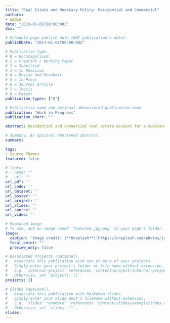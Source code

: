 ```yaml
---
title: "Real Estate and Monetary Policy: Residential and Commercial"
authors:
- admin
date: "2019-01-01T00:00:00Z"
doi: ""

# Schedule page publish date (NOT publication's date).
publishDate: "2017-01-01T00:00:00Z"

# Publication type.
# 0 = Uncategorized; 
# 1 = Preprint / Working Paper 
# 2 = Submitted
# 3 = In Revision
# 4 = Revise and Resubmit
# 5 = In Press
# 6 = Journal Article
# 7 = Thesis 
# 8 = Patent
publication_types: ["0"]

# Publication name and optional abbreviated publication name.
publication: "Work in Progress"
publication_short: ""

abstract: Residential and commercial real estate account for a substantial share of both household wealth and capital stock in the EU countries and the US. More specifically in the US, one-third of household net worth is held in residential real estate, whilst commercial real estate typically accounts for about half the net market (replacement) value of nonfarm, nonfinancial corporate business assets (Case2000). Furthermore, fluctuations in real estate values have been shown to play a significant and unique role both the amplification and the propagation of the business cycle, especially when combined with financial frictions in the form of collateral constraints. The general mechanism is that when households or firms use real estate as a collateral for borrowing, a decline in real estate prices will reduce the value of available collateral, and with it the availability of funds for either investment or consumption, thus amplifying the decline in economic activity (Iacoviello2005, Iacoviello2010, Liu2013, Guerrieri2017). The 2007-08 financial crisis exposed the magnitude through which distortions in residential and commercial real estate markets can spillover to the goods markets and the real economy. Real estate has long been considered as hedge against inflation (Fama1977), hence the real estate market serves as a medium for the transmission of monetary policy shocks to the overall economy. There are several channels that are at play, among which two are going to be explored here. First, the role of monetary policy in affecting the behaviour of real estate investment and property prices, as opposed to other, possibly non-fundamental factors that drive house prices up and down, such as bubbles. Second, the role of borrowing in affecting and possibly amplifying the effect of changes in property prices (in turn due to both monetary and non-monetary factors) on investment, value of collateral and overall economic activity through a financial accelerator mechanism. In our analysis, we consider both commercial and residential, therefore, it is important to disaggregate investment activity. It is households that demand housing services and consumption-good firms that are using commercial real estate to facilitate their business activities. These two combined constitute the demand for real estate. Both agents are credit-constrained and are allowed to borrow only against collateral, however, they differ in the way that they secure their financing. Firms borrow at bank prime loan rate, while households request mortgage loans at the mortgage lending rate. Both residential and commercial real estate are supplied by the construction sector. Specifically, construction firms still borrow at the same rate as consumption-good firms, however since they do not own the  real estate, they cannot pledge it as collateral. The objective of this study is to develop a framework to study the transmission of monetary policy to the real estate markets. We will carry out a structural analysis using a Structural Vector Autoregression approach (SVAR), which is conditional on the identification of a restricted number of structural shocks. Similar SVAR will be constructed for both commercial and residential real estate in order to obtain comparable results for the two markets. We first estimate the market separately, when we will focus on monetary policy, real estate demand and credit supply (borrowing) of the separate markets and compare the two impulse responses in the two markets to understand similarities and differences in a systematic manner. The second part of the research will  model the construction sector, where both types of real estate are estimated jointly. A unified approach would help us further understand the potential spillovers and comovements between the two real estate sectors.

# Summary. An optional shortened abstract.
summary: 

tags:
- Source Themes
featured: false

# links:
# - name: ""
#   url: ""
url_pdf: ''
url_code: ''
url_dataset: ''
url_poster: ''
url_project: ''
url_slides: ''
url_source: ''
url_video: ''

# Featured image
# To use, add an image named `featured.jpg/png` to your page's folder. 
image:
  caption: 'Image credit: [**Unsplash**](https://unsplash.com/photos/jdD8gXaTZsc)'
  focal_point: ""
  preview_only: false

# Associated Projects (optional).
#   Associate this publication with one or more of your projects.
#   Simply enter your project's folder or file name without extension.
#   E.g. `internal-project` references `content/project/internal-project/index.md`.
#   Otherwise, set `projects: []`.
projects: []

# Slides (optional).
#   Associate this publication with Markdown slides.
#   Simply enter your slide deck's filename without extension.
#   E.g. `slides: "example"` references `content/slides/example/index.md`.
#   Otherwise, set `slides: ""`.
slides: 
---
```


<!-- {{% alert note %}}
Click the *Cite* button above to demo the feature to enable visitors to import publication metadata into their reference management software.
{{% /alert %}}

{{% alert note %}}
Click the *Slides* button above to demo Academic's Markdown slides feature.
{{% /alert %}}

Supplementary notes can be added here, including [code and math](https://sourcethemes.com/academic/docs/writing-markdown-latex/). --!>


